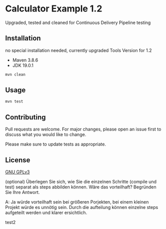 # Calculator Example 1.2 

Upgraded, tested and cleaned for Continuous Delivery Pipeline testing

## Installation

no special installation needed, currently upgraded Tools Version for 1.2
- Maven 3.8.6
- JDK 19.0.1

```bash
mvn clean
```

## Usage

```bash
mvn test
```

## Contributing

Pull requests are welcome. For major changes, please open an issue first
to discuss what you would like to change.

Please make sure to update tests as appropriate.

## License

[GNU GPLv3](https://choosealicense.com/licenses/gpl-3.0/)

(optional) Überlegen Sie sich, wie Sie die einzelnen Schritte (compile und test) separat als 
steps abbilden können. Wäre das vorteilhaft? Begründen Sie Ihre Antwort.

A: Ja würde vorteilhaft sein bei größeren Porjekten, bei einem kleinen Projekt würde es unnötig sein. Durch die aufteilung können einzelne steps aufgeteilt werden und klarer ersichtlich.


test2
